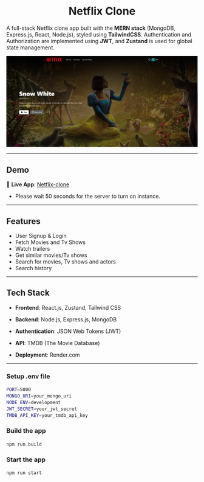 <h1 align="center">Netflix Clone</h1>

A full-stack Netflix clone app built with the **MERN stack** (MongoDB, Express.js, React, Node.js), styled using **TailwindCSS**. Authentication and Authorization are implemented using **JWT**, and **Zustand** is used for global state management.

![Demo App](/frontend/public/screenshot-for-readme.png)

---

## Demo

🔗 **Live App**: [Netflix-clone](https://netflix-clone-fawn-kappa-70.vercel.app/)
- Please wait 50 seconds for the server to turn on instance.

---

## Features

-   User Signup & Login
-   Fetch Movies and Tv Shows
-   Watch trailers
-   Get similar movies/Tv shows
-   Search for movies, Tv shows and actors
-   Search history

---

## Tech Stack

- **Frontend**: React.js, Zustand, Tailwind CSS

- **Backend**: Node.js, Express.js, MongoDB

- **Authentication**: JSON Web Tokens (JWT)
  
- **API**: TMDB (The Movie Database) 
  
- **Deployment**: Render.com

---

### Setup .env file

```bash
PORT=5000
MONGO_URI=your_mongo_uri
NODE_ENV=development
JWT_SECRET=your_jwt_secret
TMDB_API_KEY=your_tmdb_api_key
```

### Build the app

```shell
npm run build
```

### Start the app

```shell
npm run start
```
